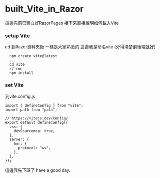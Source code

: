 # built_Vite_in_Razor
這邊先前已建立好RazorPages
接下來直接說明如何載入Vite

### setup Vite
cd 到Razor資料夾後
一樣是大家熟悉的 
這邊我是命名vite (分得清楚前後端就好)
```
  npm create vite@latest
  ...
  cd vite
  // run
  npm install
```
### set Vite
到vite.config.js
```
import { defineConfig } from "vite";
import path from "path";

// https://vitejs.dev/config/
export default defineConfig({
  css: {
    devSourcemap: true,
  },
  server: {
    hmr: {
      protocol: "ws",
    },
  },
});
```


這邊我先下班了 have a good day.
